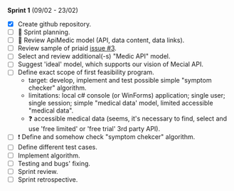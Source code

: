 **Sprint 1** (09/02 - 23/02)
- [x] Create github repository.
- [ ] :running: Sprint planning.
- [ ] :running: Review ApiMedic model (API, data content, data links).
- [ ] Review sample of priaid [issue #3](https://github.com/constructor-igor/MedicalApi/issues/3).
- [ ] Select and review additional(-s) "Medic API" model.
- [ ] Suggest 'ideal' model, which supports our vision of Mecial API.
- [ ] Define exact scope of first feasibility program.
  * target: develop, implement and test possible simple "symptom checker" algorithm. 
  * limitations: local c# console (or WinForms) application; single user; single session; simple "medical data' model, limited accessible "medical data".
  * :question: accessible medical data (seems, it's necessary to find, select and use 'free limited' or 'free trial' 3rd party API).
- [ ] :exclamation: Define and somehow check "symptom chekcer" algorithm.
- [ ] Define different test cases.
- [ ] Implement algorithm.
- [ ] Testing and bugs' fixing.
- [ ] Sprint review.
- [ ] Sprint retrospective.
